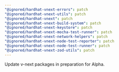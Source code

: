 ```yaml
---
"@ignored/hardhat-vnext-errors": patch
"@ignored/hardhat-vnext-utils": patch
"@ignored/hardhat-vnext": patch
"@ignored/hardhat-vnext-build-system": patch
"@ignored/hardhat-vnext-keystore": patch
"@ignored/hardhat-vnext-mocha-test-runner": patch
"@ignored/hardhat-vnext-network-helpers": patch
"@ignored/hardhat-vnext-node-test-reporter": patch
"@ignored/hardhat-vnext-node-test-runner": patch
"@ignored/hardhat-vnext-zod-utils": patch
---
```


Update v-next packages in preparation for Alpha.
